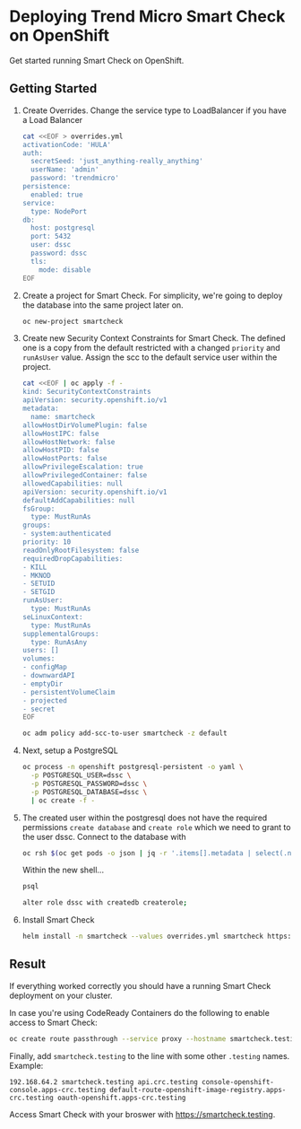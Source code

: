 # Deploying Trend Micro Smart Check on OpenShift

Get started running Smart Check on OpenShift.

## Getting Started

1. Create Overrides. Change the service type to LoadBalancer if you have a Load Balancer

    ```sh
    cat <<EOF > overrides.yml
    activationCode: 'HULA'
    auth:
      secretSeed: 'just_anything-really_anything'
      userName: 'admin'
      password: 'trendmicro'
    persistence:
      enabled: true
    service:
      type: NodePort
    db:
      host: postgresql
      port: 5432
      user: dssc
      password: dssc
      tls:
        mode: disable
    EOF
    ```

2. Create a project for Smart Check. For simplicity, we're going to deploy the database into the same project later on.

    ```sh
    oc new-project smartcheck
    ```

3. Create new Security Context Constraints for Smart Check. The defined one is a copy from the default restricted with a changed `priority` and `runAsUser` value. Assign the scc to the default service user within the project.

    ```sh
    cat <<EOF | oc apply -f -
    kind: SecurityContextConstraints
    apiVersion: security.openshift.io/v1
    metadata:
      name: smartcheck
    allowHostDirVolumePlugin: false
    allowHostIPC: false
    allowHostNetwork: false
    allowHostPID: false
    allowHostPorts: false
    allowPrivilegeEscalation: true
    allowPrivilegedContainer: false
    allowedCapabilities: null
    apiVersion: security.openshift.io/v1
    defaultAddCapabilities: null
    fsGroup:
      type: MustRunAs
    groups:
    - system:authenticated
    priority: 10
    readOnlyRootFilesystem: false
    requiredDropCapabilities:
    - KILL
    - MKNOD
    - SETUID
    - SETGID
    runAsUser:
      type: MustRunAs
    seLinuxContext:
      type: MustRunAs
    supplementalGroups:
      type: RunAsAny
    users: []
    volumes:
    - configMap
    - downwardAPI
    - emptyDir
    - persistentVolumeClaim
    - projected
    - secret
    EOF

    oc adm policy add-scc-to-user smartcheck -z default
    ```

4. Next, setup a PostgreSQL

    ```sh
    oc process -n openshift postgresql-persistent -o yaml \
      -p POSTGRESQL_USER=dssc \
      -p POSTGRESQL_PASSWORD=dssc \
      -p POSTGRESQL_DATABASE=dssc \
      | oc create -f -
    ```

5. The created user within the postgresql does not have the required permissions `create database` and `create role` which we need to grant to the user dssc. Connect to the database with

    ```sh
    oc rsh $(oc get pods -o json | jq -r '.items[].metadata | select(.name | startswith("postgres")) | .name' | grep -v deploy)
    ```

    Within the new shell...

    ```sh
    psql
    ```

    ```sh
    alter role dssc with createdb createrole;
    ```

6. Install Smart Check

    ```sh
    helm install -n smartcheck --values overrides.yml smartcheck https://github.com/deep-security/smartcheck-helm/archive/master.tar.gz
    ```

## Result

If everything worked correctly you should have a running Smart Check deployment on your cluster.

In case you're using CodeReady Containers do the following to enable access to Smart Check:

```sh
oc create route passthrough --service proxy --hostname smartcheck.testing
```

Finally, add `smartcheck.testing` to the line with some other `.testing` names. Example:

```
192.168.64.2 smartcheck.testing api.crc.testing console-openshift-console.apps-crc.testing default-route-openshift-image-registry.apps-crc.testing oauth-openshift.apps-crc.testing
```

Access Smart Check with your broswer with <https://smartcheck.testing>.
